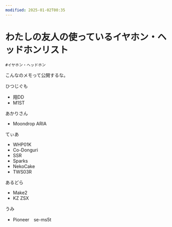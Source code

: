 ```yaml
---
modified: 2025-01-02T00:35
---
```

# わたしの友人の使っているイヤホン・ヘッドホンリスト

`#イヤホン・ヘッドホン`

こんなのメモって公開するな。

ひつじぐも

- 翔DD  
- M1ST  

あかりさん

- Moondrop ARIA

てぃあ

- WHP01K  
- Co-Donguri  
- SSR  
- Sparks  
- NekoCake  
- TWS03R  

あるどら

- Make2  
- KZ ZSX  

うみ

- Pioneer　se-ms5t